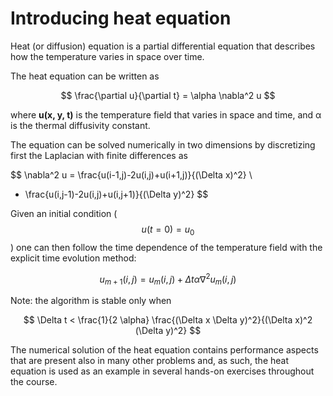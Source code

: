 <!-- Title: Introducing heat equation -->

<!-- Short description:

In this article, we introduce the heat equation, which will be
used in various hands-on exercises throughout the course

-->

# Introducing heat equation

Heat (or diffusion) equation is a partial differential equation that
describes how the temperature varies in space over time.

The heat equation can be written as

$$
\frac{\partial u}{\partial t} = \alpha \nabla^2 u
$$

where **u(x, y, t)** is the temperature field that varies in space and time,
and α is the thermal diffusivity constant.

The equation can be solved numerically in two dimensions by discretizing
first the Laplacian with finite differences as

$$
\nabla^2 u  = \frac{u(i-1,j)-2u(i,j)+u(i+1,j)}{(\Delta x)^2} \\
 + \frac{u(i,j-1)-2u(i,j)+u(i,j+1)}{(\Delta y)^2}
$$

Given an initial condition ($$u(t=0) = u_0$$) one can then follow the time
dependence of the temperature field with the explicit time evolution method:

$$
u_{m+1}(i,j) = u_m(i,j) + \Delta t \alpha \nabla^2 u_m(i,j)
$$

Note: the algorithm is stable only when

$$
\Delta t < \frac{1}{2 \alpha} \frac{(\Delta x \Delta y)^2}{(\Delta x)^2 (\Delta y)^2}
$$

The numerical solution of the heat equation contains performance aspects that
are present also in many other problems and, as such, the heat equation is
used as an example in several hands-on exercises throughout the course.

